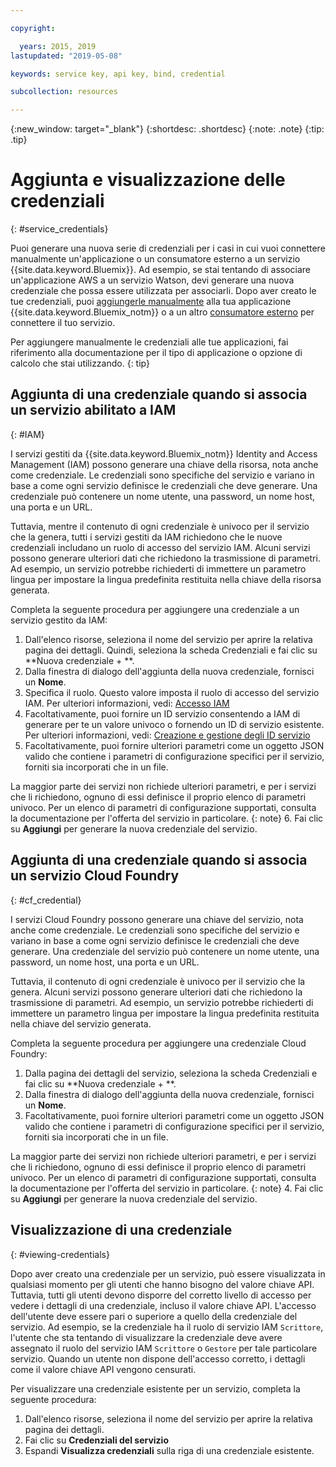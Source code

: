 ```yaml
---

copyright:

  years: 2015, 2019
lastupdated: "2019-05-08"

keywords: service key, api key, bind, credential

subcollection: resources

---
```


{:new_window: target="_blank"}
{:shortdesc: .shortdesc}
{:note: .note}
{:tip: .tip}


# Aggiunta e visualizzazione delle credenziali
{: #service_credentials}

Puoi generare una nuova serie di credenziali per i casi in cui vuoi connettere manualmente un'applicazione o un consumatore esterno a un servizio {{site.data.keyword.Bluemix}}. Ad esempio, se stai tentando di associare un'applicazione AWS a un servizio Watson, devi generare una nuova credenziale che possa essere utilizzata per associarli. Dopo aver creato le tue credenziali, puoi [aggiungerle manualmente](/docs/apps/tutorials?topic=creating-apps-credentials_overview) alla tua applicazione {{site.data.keyword.Bluemix_notm}} o a un altro [consumatore esterno](/docs/resources?topic=resources-externalapp) per connettere il tuo servizio.

Per aggiungere manualmente le credenziali alle tue applicazioni, fai riferimento alla documentazione per il tipo di applicazione o opzione di calcolo che stai utilizzando.
{: tip}

## Aggiunta di una credenziale quando si associa un servizio abilitato a IAM
{: #IAM}

I servizi gestiti da {{site.data.keyword.Bluemix_notm}} Identity and Access Management (IAM) possono generare una chiave della risorsa, nota anche come credenziale. Le credenziali sono specifiche del servizio e variano in base a come ogni servizio definisce le credenziali che deve generare. Una credenziale può contenere un nome utente, una password, un nome host, una porta e un URL.

Tuttavia, mentre il contenuto di ogni credenziale è univoco per il servizio che la genera, tutti i servizi gestiti da IAM richiedono che le nuove credenziali includano un ruolo di accesso del servizio IAM. Alcuni servizi possono generare ulteriori dati che richiedono la trasmissione di parametri. Ad esempio, un servizio potrebbe richiederti di immettere un parametro lingua per impostare la lingua predefinita restituita nella chiave della risorsa generata.

Completa la seguente procedura per aggiungere una credenziale a un servizio gestito da IAM:

1. Dall'elenco risorse, seleziona il nome del servizio per aprire la relativa pagina dei dettagli. Quindi, seleziona la scheda Credenziali e fai clic su **Nuova credenziale + **.
2. Dalla finestra di dialogo dell'aggiunta della nuova credenziale, fornisci un **Nome**.
3. Specifica il ruolo. Questo valore imposta il ruolo di accesso del servizio IAM. Per ulteriori informazioni, vedi: [Accesso IAM](/docs/iam?topic=iam-userroles)
4. Facoltativamente, puoi fornire un ID servizio consentendo a IAM di generare per te un valore univoco o fornendo un ID di servizio esistente. Per ulteriori informazioni, vedi: [Creazione e gestione degli ID servizio](/docs/iam?topic=iam-serviceids)
5. Facoltativamente, puoi fornire ulteriori parametri come un oggetto JSON valido che contiene i parametri di configurazione specifici per il servizio, forniti sia incorporati che in un file.

  La maggior parte dei servizi non richiede ulteriori parametri, e per i servizi che li richiedono, ognuno di essi definisce il proprio elenco di parametri univoco. Per un elenco di parametri di configurazione supportati, consulta la documentazione per l'offerta del servizio in particolare.
  {: note}
6. Fai clic su **Aggiungi** per generare la nuova credenziale del servizio.

## Aggiunta di una credenziale quando si associa un servizio Cloud Foundry
{: #cf_credential}

I servizi Cloud Foundry possono generare una chiave del servizio, nota anche come credenziale. Le credenziali sono specifiche del servizio e variano in base a come ogni servizio definisce le credenziali che deve generare. Una credenziale del servizio può contenere un nome utente, una password, un nome host, una porta e un URL.

Tuttavia, il contenuto di ogni credenziale è univoco per il servizio che la genera. Alcuni servizi possono generare ulteriori dati che richiedono la trasmissione di parametri. Ad esempio, un servizio potrebbe richiederti di immettere un parametro lingua per impostare la lingua predefinita restituita nella chiave del servizio generata.

Completa la seguente procedura per aggiungere una credenziale Cloud Foundry:

1. Dalla pagina dei dettagli del servizio, seleziona la scheda Credenziali e fai clic su **Nuova credenziale + **.
2. Dalla finestra di dialogo dell'aggiunta della nuova credenziale, fornisci un **Nome**.
3. Facoltativamente, puoi fornire ulteriori parametri come un oggetto JSON valido che contiene i parametri di configurazione specifici per il servizio, forniti sia incorporati che in un file.

  La maggior parte dei servizi non richiede ulteriori parametri, e per i servizi che li richiedono, ognuno di essi definisce il proprio elenco di parametri univoco. Per un elenco di parametri di configurazione supportati, consulta la documentazione per l'offerta del servizio in particolare.
  {: note}
4. Fai clic su **Aggiungi** per generare la nuova credenziale del servizio.

## Visualizzazione di una credenziale
{: #viewing-credentials}

Dopo aver creato una credenziale per un servizio, può essere visualizzata in qualsiasi momento per gli utenti che hanno bisogno del valore chiave API. Tuttavia, tutti gli utenti devono disporre del corretto livello di accesso per vedere i dettagli di una credenziale, incluso il valore chiave API. L'accesso dell'utente deve essere pari o superiore a quello della credenziale del servizio. Ad esempio, se la credenziale ha il ruolo di servizio IAM `Scrittore`, l'utente che sta tentando di visualizzare la credenziale deve avere assegnato il ruolo del servizio IAM `Scrittore` o `Gestore` per tale particolare servizio. Quando un utente non dispone dell'accesso corretto, i dettagli come il valore chiave API vengono censurati.

Per visualizzare una credenziale esistente per un servizio, completa la seguente procedura:

1. Dall'elenco risorse, seleziona il nome del servizio per aprire la relativa pagina dei dettagli. 
2. Fai clic su **Credenziali del servizio**
3. Espandi **Visualizza credenziali** sulla riga di una credenziale esistente.


